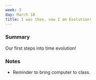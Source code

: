 ```yaml
---
week: 3
day: March 18
title: I was then, now I am Evolution!
---
```


### Summary
Our first steps into time evolution!

### Notes

- Reminder to bring computer to class.